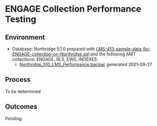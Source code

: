 # ENGAGE Collection Performance Testing

## Environment

* Database: Northridge 5.1.0 prepared with
  [LMS-413-sample-data-for-ENGAGE-collection-on-Northridge.sql](../scripts/LMS-413-sample-data-for-ENGAGE-collection-on-Northridge.sql)
  and the following AMT collections: ENGAGE, RLS, EWS, INDEXES.
  * [Northridge_510_LMS_Performance.bacpac](https://odsassets.blob.core.windows.net/public/Northridge/Northridge_510_LMS_Performance.bacpac) generated 2021-09-27

## Process

To be determined

## Outcomes

Pending
